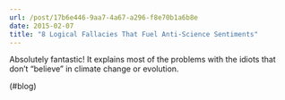 ```yaml
---
url: /post/17b6e446-9aa7-4a67-a296-f8e70b1a6b8e
date: 2015-02-07
title: "8 Logical Fallacies That Fuel Anti-Science Sentiments"
---
```


Absolutely fantastic! It explains most of the problems with the idiots that don&#8217;t &#8220;believe&#8221; in climate change or evolution.



(#blog)